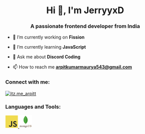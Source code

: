 <h1 align="center">Hi 👋, I'm JerryyxD</h1>
<h3 align="center">A passionate frontend developer from India</h3>

- 🔭 I’m currently working on **Fission**

- 🌱 I’m currently learning **JavaScript**

- 💬 Ask me about **Discord Coding**

- 📫 How to reach me **arpitkumarmaurya543@gmail.com**

<h3 align="left">Connect with me:</h3>
<p align="left">
<a href="https://instagram.com/itz.me_arpitt" target="blank"><img align="center" src="https://raw.githubusercontent.com/rahuldkjain/github-profile-readme-generator/master/src/images/icons/Social/instagram.svg" alt="itz.me_arpitt" height="30" width="40" /></a>
</p>

<h3 align="left">Languages and Tools:</h3>
<p align="left"> <a href="https://developer.mozilla.org/en-US/docs/Web/JavaScript" target="_blank" rel="noreferrer"> <img src="https://raw.githubusercontent.com/devicons/devicon/master/icons/javascript/javascript-original.svg" alt="javascript" width="40" height="40"/> </a> <a href="https://www.mongodb.com/" target="_blank" rel="noreferrer"> <img src="https://raw.githubusercontent.com/devicons/devicon/master/icons/mongodb/mongodb-original-wordmark.svg" alt="mongodb" width="40" height="40"/> </a> </p>


<!---
JerryyxD/JerryyxD is a ✨ special ✨ repository because its `README.md` (this file) appears on your GitHub profile.
You can click the Preview link to take a look at your changes.
--->
